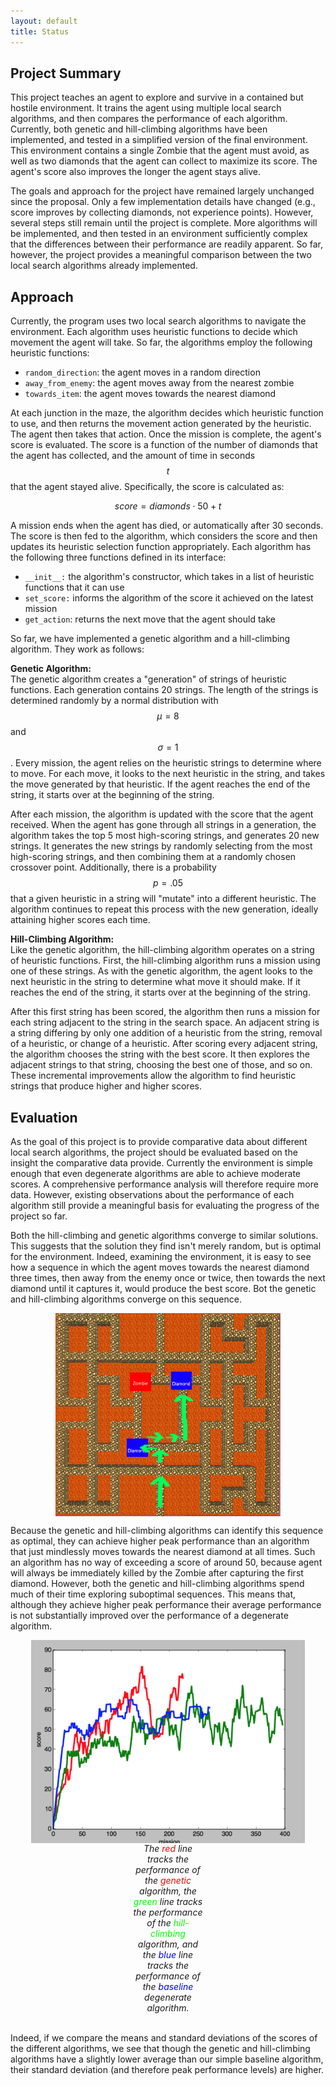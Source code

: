 ```yaml
---
layout: default
title: Status
---
```


## Project Summary
This project teaches an agent to explore and survive in a contained but hostile environment. It trains the agent using multiple local search algorithms, and then compares the performance of each algorithm. Currently, both genetic and hill-climbing algorithms have been implemented, and tested in a simplified version of the final environment. This environment contains a single Zombie that the agent must avoid, as well as two diamonds that the agent can collect to maximize its score. The agent's score also improves the longer the agent stays alive.

The goals and approach for the project have remained largely unchanged since the proposal. Only a few implementation details have changed (e.g., score improves by collecting diamonds, not experience points). However, several steps still remain until the project is complete. More algorithms will be implemented, and then tested in an environment sufficiently complex that the differences between their performance are readily apparent. So far, however, the project provides a meaningful comparison between the two local search algorithms already implemented.

## Approach
Currently, the program uses two local search algorithms to navigate the environment. Each algorithm uses heuristic functions to decide which movement the agent will take. So far, the algorithms employ the following heuristic functions:

* `random_direction`: the agent moves in a random direction
* `away_from_enemy`: the agent moves away from the nearest zombie
* `towards_item`: the agent moves towards the nearest diamond

At each junction in the maze, the algorithm decides which heuristic function to use, and then returns the movement action generated by the heuristic. The agent then takes that action. Once the mission is complete, the agent's score is evaluated. The score is a function of the number of diamonds that the agent has collected, and the amount of time in seconds $$t$$ that the agent stayed alive. Specifically, the score is calculated as:

$$ score = diamonds \cdot 50 + t $$

A mission ends when the agent has died, or automatically after 30 seconds. The score is then fed to the algorithm, which considers the score and then updates its heuristic selection function appropriately. Each algorithm has the following three functions defined in its interface:

* `__init__:` the algorithm's constructor, which takes in a list of heuristic functions that it can use
* `set_score:` informs the algorithm of the score it achieved on the latest mission
* `get_action`: returns the next move that the agent should take

So far, we have implemented a genetic algorithm and a hill-climbing algorithm. They work as follows:  

**Genetic Algorithm:**  
The genetic algorithm creates a "generation" of strings of heuristic functions. Each generation contains 20 strings. The length of the strings is determined randomly by a normal distribution with $$\mu = 8$$ and $$\sigma = 1$$. Every mission, the agent relies on the heuristic strings to determine where to move. For each move, it looks to the next heuristic in the string, and takes the move generated by that heuristic. If the agent reaches the end of the string, it starts over at the beginning of the string.

After each mission, the algorithm is updated with the score that the agent received. When the agent has gone through all strings in a generation, the algorithm takes the top 5 most high-scoring strings, and generates 20 new strings. It generates the new strings by randomly selecting from the most high-scoring strings, and then combining them at a randomly chosen crossover point. Additionally, there is a probability $$p = .05$$ that a given heuristic in a string will "mutate" into a different heuristic. The algorithm continues to repeat this process with the new generation, ideally attaining higher scores each time.  

**Hill-Climbing Algorithm:**  
Like the genetic algorithm, the hill-climbing algorithm operates on a string of heuristic functions. First, the hill-climbing algorithm runs a mission using one of these strings. As with the genetic algorithm, the agent looks to the next heuristic in the string to determine what move it should make. If it reaches the end of the string, it starts over at the beginning of the string.

After this first string has been scored, the algorithm then runs a mission for each string adjacent to the string in the search space. An adjacent string is a string differing by only one addition of a heuristic from the string, removal of a heuristic, or change of a heuristic. After scoring every adjacent string, the algorithm chooses the string with the best score. It then explores the adjacent strings to that string, choosing the best one of those, and so on. These incremental improvements allow the algorithm to find heuristic strings that produce higher and higher scores.

## Evaluation
As the goal of this project is to provide comparative data about different local search algorithms, the project should be evaluated based on the insight the comparative data provide. Currently the environment is simple enough that even degenerate algorithms are able to achieve moderate scores. A comprehensive performance analysis will therefore require more data. However, existing observations about the performance of each algorithm still provide a meaningful basis for evaluating the progress of the project so far.

Both the hill-climbing and genetic algorithms converge to similar solutions. This suggests that the solution they find isn't merely random, but is optimal for the environment. Indeed, examining the environment, it is easy to see how a sequence in which the agent moves towards the nearest diamond three times, then away from the enemy once or twice, then towards the next diamond until it captures it, would produce the best score. Bot the genetic and hill-climbing algorithms converge on this sequence.

<img src="media/optimal_path.png" alt="Optimal Path" style="display: block; text-align: center; margin-left: auto; margin-right: auto; height: 325px;" />

Because the genetic and hill-climbing algorithms can identify this sequence as optimal, they can achieve higher peak performance than an algorithm that just mindlessly moves towards the nearest diamond at all times. Such an algorithm has no way of exceeding a score of around 50, because agent will always be immediately killed by the Zombie after capturing the first diamond. However, both the genetic and hill-climbing algorithms spend much of their time exploring suboptimal sequences. This means that, although they achieve higher peak performance their average performance is not substantially improved over the performance of a degenerate algorithm.

<img src="media/performance_graph.png" alt="Performance Comparison" style="display: block; margin-left: auto; margin-right: auto; height: 325px;" />
<div style="text-align: center; font-style: italic; margin-left: 2in; margin-right: 2in;">
  The <span style="color: #F00;">red</span> line tracks the performance of the <span style="color: #F00;">genetic</span> algorithm, the <span style="color: #0F0;">green</span> line tracks the performance of the <span style="color: #0F0;">hill-climbing</span> algorithm, and the <span style="color: #00F;">blue</span> line tracks the performance of the <span style="color: #00F;">baseline</span> degenerate algorithm.<br /><br />
</div>

Indeed, if we compare the means and standard deviations of the scores of the different algorithms, we see that though the genetic and hill-climbing algorithms have a slightly lower average than our simple baseline algorithm, their standard deviation (and therefore peak performance levels) are higher.

<table style="text-align: center; margin-left: auto; margin-right: auto;" class="alg_data">
    <style scoped type="text/css">
        td, th
        {
            border: 1px solid black;
            padding: .25em;
        }

        tr:first-child th
        {
            background-color: #E7E7E7;
        }
    </style>
    <tr>
        <th>Algorithm</th>
        <th>Mean Score</th>
        <th>Standard Deviation</th>
    </tr>
    <tr>
        <th>Baseline</th>
        <td>56</td>
        <td>19</td>
    </tr>
    <tr>
        <th>Hill-Climbing</th>
        <td>49</td>
        <td>34</td>
    </tr>
    <tr>
        <th>Genetic</th>
        <td>56</td>
        <td>35</td>
    </tr>
</table>
<br />

As we test the algorithm in more and more complex environments, average performance differences should become more stark. A simple algorithm will likely be unable to achieve reasonable performance in a complex environment. Furthermore, while currently heuristic strings that are only slightly suboptimal have near-random performance, in a more complex environment with longer heuristic strings, a slightly suboptimal string will likely have much better than random performance. As the project progresses, we will therefore have more insightful comparative data with which we can analyze these algorithms.

## Remaining Goals and Challenges
The algorithms implemented so far have shown themselves up to the task of teaching the agent to navigate this simple environment. However, we would like to test these algorithms in a tougher environment, with more diamonds to collect, and potentially more enemies. We believe that a more difficult environment will provide a more interesting test for the algorithms. Furthermore, we want to compare more algorithms, so that we have a better idea of the strengths and weaknesses of each.

No challenges remaining before the final report is due should be especially difficult to overcome. The program is currently designed such that additional algorithms can be coded and used by the agent with only trivial change to existing code. Any remaining difficulty therefore lies primarily in the coding of the algorithms themselves. We hope to have enough algorithms to compare that, if some do not perform well, this will not hurt the overall quality of our comparative data.

## Video
*Work in progress*
